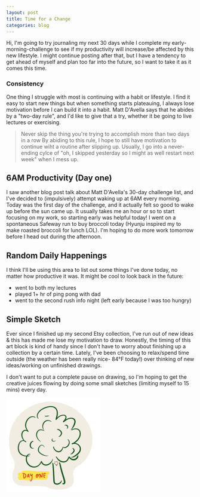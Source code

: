 ```yaml
---
layout: post
title: Time for a Change
categories: blog
---
```

Hi, I'm going to try journaling my next 30 days while I complete my early-morning-challenge to see if my productivity will increase/be affected by this new lifestyle. I might continue posting after that, but I have a tendency to get ahead of myself and plan too far into the future, so I want to take it as it comes this time. 

### Consistency
One thing I struggle with most is continuing with a habit or lifestyle. I find it easy to start new things but when something starts plateauing, I always lose motivation before I can build it into a habit. Matt D'Avella says that he abides by a "two-day rule", and I'd like to give that a try, whether it be going to live lectures or exercising. 
> Never skip the thing you're trying to accomplish more than two days in a row
By abiding to this rule, I hope to still have motivation to continue wiht a routine after slipping up. Usually, I go into a never-ending cylce of "oh, I skipped yesterday so I might as well restart next week" when I mess up.
## 6AM Productivity (Day one)
I saw another blog post talk about Matt D'Avella's 30-day challenge list, and I've decided to (impulsively) attempt waking up at 6AM every morning. Today was the first day of the challenge, and it actually felt so good to wake up before the sun came up. It usually takes me an hour or so to start focusing on my work, so starting early was helpful today! I went on a spontaneous Safeway run to buy broccoli today (Hyunju inspired my to make roasted broccoli for lunch LOL). I'm hoping to do more work tomorrow before I head out during the afternoon.
## Random Daily Happenings
I think I'll be using this area to list out some things I've done today, no matter how productive it was. It might be cool to look back in the future:
- went to both my lectures
- played 1+ hr of ping pong with dad
- went to the second rush info night (left early because I was too hungry)
## Simple Sketch
Ever since I finished up my second Etsy collection, I've run out of new ideas & this has made me lose my motivation to draw. Honestly, the timing of this art block is kind of handy since I don't have to worry about finishing up a collection by a certain time. Lately, I've been choosing to relax/spend time outside (the weather has been really nice- 84°F today!) over thinking of new ideas/working on unfinished drawings.

I don't want to put a complete pause on drawing, so I'm hoping to get the creative juices flowing by doing some small sketches (limiting myself to 15 mins) every day.

<img src="/img/broccoli.png" alt="broccoli" width="50%"/>

